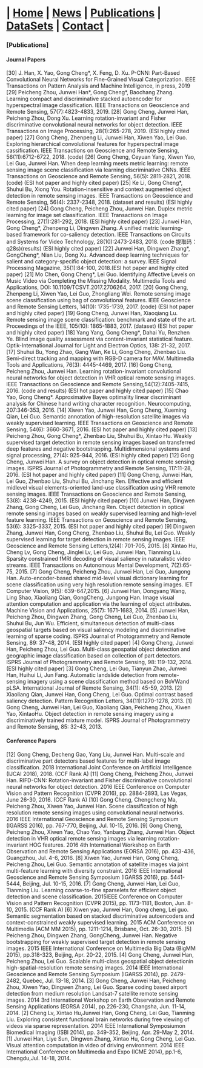 # | [Home](#Home) | [News](#News) | [Publications](#Publications) | [DataSets](#DataSets) | [Contact](#Contact) |

### [Publications]

#### Journal Papers

[30] J. Han, X. Yao, Gong Cheng*, X. Feng, D. Xu. P-CNN: Part-Based Convolutional Neural Networks for Fine-Grained Visual Categorization. IEEE Transactions on Pattern Analysis and Machine Intelligence, in press, 2019
[29] Peicheng Zhou, Junwei Han*, Gong Cheng*, Baochang Zhang. Learning compact and discriminative stacked autoencoder for hyperspectral image classification. IEEE Transactions on Geoscience and Remote Sensing, 57(7):4823-4833, 2019.
[28] Gong Cheng, Junwei Han, Peicheng Zhou, Dong Xu.  Learning rotation-invariant and Fisher discriminative convolutional neural networks for object detection. IEEE Transactions on Image Processing, 28(1):265-278, 2019. (ESI highly cited paper)
[27] Gong Cheng, Zhenpeng Li, Junwei Han, Xiwen Yao, Lei Guo. Exploring hierarchical convolutional features for hyperspectral image cassification. IEEE Transactions on Geoscience and Remote Sensing, 56(11):6712-6722, 2018. (code)
[26] Gong Cheng, Ceyuan Yang, Xiwen Yao, Lei Guo, Junwei Han. When deep learning meets metric learning: remote sensing image scene classification via learning discriminative CNNs. IEEE Transactions on Geoscience and Remote Sensing, 56(5): 2811-2821, 2018. (code) (ESI hot paper and highly cited paper)
[25] Ke Li, Gong Cheng*, Shuhui Bu, Xiong You. Rotation-insensitive and context augmented object detection in remote sensing images. IEEE Transactions on Geoscience and Remote Sensing, 56(4): 2337-2348, 2018. (dataset and results) (ESI highly cited paper)
[24] Gong Cheng, Peicheng Zhou, Junwei Han. Duplex metric learning for image set classification. IEEE Transactions on Image Processing, 27(1):281-292, 2018. (ESI highly cited paper)
[23] Junwei Han, Gong Cheng*, Zhenpeng Li, Dingwen Zhang. A unified metric learning-based framework for co-saliency detection. IEEE Transactions on Circuits and Systems for Video Technology, 28(10):2473-2483, 2018. (code 提取码：q28s)(results) (ESI highly cited paper)
[22] Junwei Han, Dingwen Zhang*, GongCheng*, Nian Liu, Dong Xu. Advanced deep learning techniques for salient and category-specific object detection: a survey. IEEE Signal Processing Magazine, 35(1):84-100, 2018.(ESI hot paper and highly cited paper)
[21] Mo Chen, Gong Cheng*, Lei Guo. Identifying Affective Levels on Music Video via Completing the Missing Modality. Multimedia Tools and Applications, DOI: 10.1109/TCSVT.2017.2706264, 2017.
[20] Gong Cheng, Zhenpeng Li, Xiwen Yao, Lei Guo, Zhongliang Wei. Remote sensing image scene classification using bag of convolutional features. IEEE Geoscience and Remote Sensing Letters, 14(10): 1735-1739, 2017. (code) (ESI hot paper and highly cited paper)
[19] Gong Cheng, Junwei Han, Xiaoqiang Lu. Remote sensing image scene classification: benchmark and state of the art. Proceedings of the IEEE, 105(10): 1865-1883, 2017. (dataset) (ESI hot paper and highly cited paper)
[18] Yang Yang, Gong Cheng*, Dahai Yu, Renzhen Ye. Blind image quality assessment via content-invariant statistical feature. Optik-International Journal for Light and Electron Optics, 138: 21-32, 2017.
[17] Shuhui Bu, Yong Zhao, Gang Wan, Ke Li, Gong Cheng, Zhenbao Liu. Semi-direct tracking and mapping with RGB-D camera for MAV. Multimedia Tools and Applications, 76(3): 4445-4469, 2017.
[16] Gong Cheng, Peicheng Zhou, Junwei Han. Learning rotation-invariant convolutional neural networks for object detection in VHR optical remote sensing images. IEEE Transactions on Geoscience and Remote Sensing,54(12):7405-7415, 2016. (code and results) (ESI hot paper and highly cited paper)
[15] Chao Yao, Gong Cheng*. Approximative Bayes optimality linear discriminant analysis for Chinese hand writing character recognition. Neurocomputing, 207:346-353, 2016.
[14] Xiwen Yao, Junwei Han, Gong Cheng, Xueming Qian, Lei Guo. Semantic annotation of high-resolution satellite images via weakly supervised learning. IEEE Transactions on Geoscience and Remote Sensing, 54(6): 3660-3671, 2016. (ESI hot paper and highly cited paper)
[13] Peicheng Zhou, Gong Cheng*, Zhenbao Liu, Shuhui Bu, Xintao Hu. Weakly supervised target detection in remote sensing images based on transferred deep features and negative bootstrapping. Multidimensional systems and signal processing, 27(4): 925-944, 2016. (ESI highly cited paper)
[12] Gong Cheng, Junwei Han. A survey on object detection in optical remote sensing images. ISPRS Journal of Photogrammetry and Remote Sensing, 117:11-28, 2016. (ESI hot paper and highly cited paper)
[11] Gong Cheng, Junwei Han, Lei Guo, Zhenbao Liu, Shuhui Bu, Jinchang Ren. Effective and efficient midlevel visual elements-oriented land-use classification using VHR remote sensing images. IEEE Transactions on Geoscience and Remote Sensing, 53(8): 4238-4249, 2015. (ESI highly cited paper)
[10] Junwei Han, Dingwen Zhang, Gong Cheng, Lei Guo, Jinchang Ren. Object detection in optical remote sensing images based on weakly supervised learning and high-level feature learning. IEEE Transactions on Geoscience and Remote Sensing, 53(6): 3325-3337, 2015. (ESI hot paper and highly cited paper)
[9] Dingwen Zhang, Junwei Han, Gong Cheng, Zhenbao Liu, Shuhui Bu, Lei Guo. Weakly supervised learning for target detection in remote sensing images. IEEE Geoscience and Remote Sensing Letters,12(4): 701-705, 2015.
[8] Xintao Hu, Cheng Lv,  Gong Cheng, Jinglei Lv, Lei Guo, Junwei Han, Tianming Liu. Sparsity constrained fMRI decoding of visual saliency in naturalistic video streams. IEEE Transactions on Autonomous Mental Development, 7(2):65-75, 2015.
[7] Gong Cheng, Peicheng Zhou, Junwei Han, Lei Guo, Jungong Han. Auto-encoder-based shared mid-level visual dictionary learning for scene classification using very high resolution remote sensing images. IET Computer Vision, 9(5): 639-647,2015.
[6] Junwei Han, Dongyang Wang, Ling Shao, Xiaoliang Qian, GongCheng, Jungong Han. Image visual attention computation and application via the learning of object attributes. Machine Vision and Applications, 25(7): 1671-1683, 2014.
[5] Junwei Han, Peicheng Zhou, Dingwen Zhang, Gong Cheng, Lei Guo, Zhenbao Liu, Shuhui Bu, Jun Wu. Efficient, simultaneous detection of multi-class geospatial targets based on visual saliency modeling and discriminative learning of sparse coding. ISPRS Journal of Photogrammetry and Remote Sensing, 89: 37-48, 2014. (ESI highly cited paper)
[4] Gong Cheng, Junwei Han, Peicheng Zhou, Lei Guo. Multi-class geospatial object detection and geographic image classification based on collection of part detectors. ISPRS Journal of Photogrammetry and Remote Sensing, 98: 119-132, 2014. (ESI highly cited paper)
[3] Gong Cheng, Lei Guo, Tianyun Zhao, Junwei Han, Huihui Li, Jun Fang. Automatic landslide detection from remote-sensing imagery using a scene classification method based on BoVWand pLSA. International Journal of Remote Sensing, 34(1): 45-59, 2013.
[2] Xiaoliang Qian, Junwei Han, Gong Cheng, Lei Guo. Optimal contrast based saliency detection. Pattern Recognition Letters, 34(11):1270-1278, 2013.
[1] Gong Cheng, Junwei Han, Lei Guo, Xiaoliang Qian, Peicheng Zhou, Xiwen Yao, XintaoHu. Object detection in remote sensing imagery using a discriminatively trained mixture model. ISPRS Journal of Photogrammetry and Remote Sensing, 85: 32-43, 2013.

#### Conference Papers

[12] Gong Cheng, Decheng Gao, Yang Liu, Junwei Han. Multi-scale and discriminative part detectors based features for multi-label image classification. 2018 International Joint Conference on Artificial Intelligence (IJCAI 2018), 2018. (CCF Rank A)
[11] Gong Cheng, Peicheng Zhou, Junwei Han. RIFD-CNN: Rotation-invariant and Fisher discriminative convolutional neural networks for object detection. 2016 IEEE Conference on Computer Vision and Pattern Recognition (CVPR 2016), pp. 2884-2893, Las  Vegas, June 26-30, 2016. (CCF Rank A)
[10] Gong Cheng, Chengcheng Ma, Peicheng Zhou, Xiwen Yao, Junwei Han. Scene classification of high resolution remote sensing images using convolutional neural networks. 2016 IEEE International Geoscience and Remote Sensing Symposium (IGARSS 2016), pp. 767-770, Beijing, Jul. 10-15, 2016.
[9] Gong Cheng, Peicheng Zhou, Xiwen Yao, Chao Yao, Yanbang Zhang, Junwei Han. Object detection in VHR optical remote sensing images via learning rotation-invariant HOG features. 2016 4th International Workshop on Earth Observation and Remote Sensing Applications (EORSA 2016), pp. 433-436, Guangzhou, Jul. 4-6, 2016.
[8] Xiwen Yao, Junwei Han, Gong Cheng, Peicheng Zhou, Lei Guo. Semantic annotation of satellite images via joint multi-feature learning with diversity constraint. 2016 IEEE International Geoscience and Remote Sensing Symposium (IGARSS 2016), pp. 5441-5444, Beijing, Jul. 10-15, 2016.
[7] Gong Cheng, Junwei Han, Lei Guo, Tianming Liu. Learning coarse-to-fine sparselets for efficient object detection and scene classification. 2015IEEE Conference on Computer Vision and Pattern Recognition (CVPR 2015), pp. 1173-1181, Boston, Jun. 8-10, 2015. (CCF Rank A)
[6] Xiwen yao, Junwei Han, Gong cheng, Lei guo. Semantic segmentation based on stacked discriminative autoencoders and context-constrained weakly supervised learning. 2015 ACM Conference on Multimedia (ACM MM 2015), pp. 1211-1214, Brisbane, Oct. 26-30, 2015.
[5] Peicheng Zhou, Dingwen Zhang, GongCheng, Junwei Han. Negative bootstrapping for weakly supervised target detection in remote sensing images. 2015 IEEE International Conference on Multimedia Big Data (BigMM 2015), pp.318-323, Beijing, Apr. 20-22, 2015.
[4] Gong Cheng, Junwei Han, Peicheng Zhou, Lei Guo. Scalable multi-class geospatial object detectionin high-spatial-resolution remote sensing images. 2014 IEEE International Geoscience and Remote Sensing Symposium (IGARSS 2014), pp. 2479-2482, Quebec, Jul. 13-18, 2014.
[3] Gong Cheng, Junwei Han, Peicheng Zhou, Xiwen Yao, Dingwen Zhang, Lei Guo. Sparse coding based airport detection from medium resolution Landsat-7 satellite remote sensing images. 2014 3rd International Workshop on Earth Observation and Remote Sensing Applications (EORSA 2014), pp.226-230, Changsha, Jun. 11-14, 2014.
[2] Cheng Lv, Xintao Hu,Junwei Han, Gong Cheng, Lei Guo, Tianming Liu. Exploring consistent functional brain networks during free viewing of videos via sparse representation. 2014 IEEE International Symposiumon Biomedical Imaging (ISBI 2014), pp. 349-352, Beijing, Apr. 29-May 2, 2014.
[1] Junwei Han, Liye Sun, Dingwen Zhang, Xintao Hu, Gong Cheng, Lei Guo. Visual attention computation in video of driving environment. 2014 IEEE International Conference on Multimedia and Expo (ICME 2014), pp.1-6, Chengdu,Jul. 14-18, 2014.
